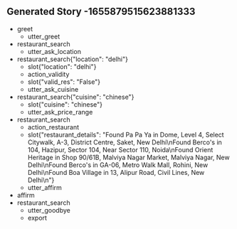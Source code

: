 ## Generated Story -1655879515623881333
* greet
    - utter_greet
* restaurant_search
    - utter_ask_location
* restaurant_search{"location": "delhi"}
    - slot{"location": "delhi"}
    - action_validity
    - slot{"valid_res": "False"}
    - utter_ask_cuisine
* restaurant_search{"cuisine": "chinese"}
    - slot{"cuisine": "chinese"}
    - utter_ask_price_range
* restaurant_search
    - action_restaurant
    - slot{"restaurant_details": "Found Pa Pa Ya in Dome, Level 4, Select Citywalk, A-3, District Centre, Saket, New Delhi\nFound Berco's in 104, Hazipur, Sector 104, Near Sector 110, Noida\nFound Orient Heritage in Shop 90/61B, Malviya Nagar Market, Malviya Nagar, New Delhi\nFound Berco's in GA-06, Metro Walk Mall, Rohini, New Delhi\nFound Boa Village in 13, Alipur Road, Civil Lines, New Delhi\n"}
    - utter_affirm
* affirm
* restaurant_search
    - utter_goodbye
    - export


